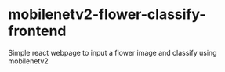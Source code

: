# mobilenetv2-flower-classify-frontend
Simple react webpage to input a flower image and classify using mobilenetv2
